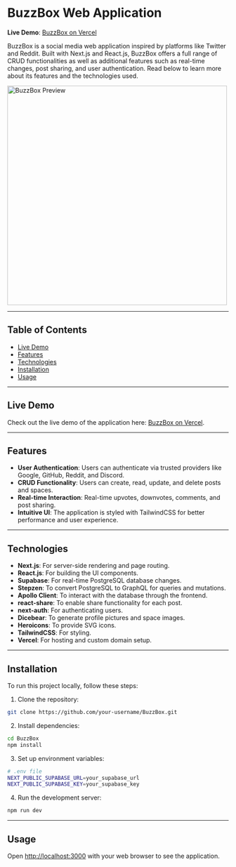 # BuzzBox Web Application

**Live Demo**: [BuzzBox on Vercel](https://buzzbox-next.vercel.app)

BuzzBox is a social media web application inspired by platforms like Twitter and Reddit. Built with Next.js and React.js, BuzzBox offers a full range of CRUD functionalities as well as additional features such as real-time changes, post sharing, and user authentication. Read below to learn more about its features and the technologies used.

<img src="https://i.imgur.com/P9kx0BQ.png" alt="BuzzBox Preview" height="500">


---

## Table of Contents
- [Live Demo](#live-demo)
- [Features](#features)
- [Technologies](#technologies)
- [Installation](#installation)
- [Usage](#usage)

---

## Live Demo

Check out the live demo of the application here: [BuzzBox on Vercel](https://buzzbox-next.vercel.app).


---

## Features

- **User Authentication**: Users can authenticate via trusted providers like Google, GitHub, Reddit, and Discord.
- **CRUD Functionality**: Users can create, read, update, and delete posts and spaces.
- **Real-time Interaction**: Real-time upvotes, downvotes, comments, and post sharing.
- **Intuitive UI**: The application is styled with TailwindCSS for better performance and user experience.

---

## Technologies

- **Next.js**: For server-side rendering and page routing.
- **React.js**: For building the UI components.
- **Supabase**: For real-time PostgreSQL database changes.
- **Stepzen**: To convert PostgreSQL to GraphQL for queries and mutations.
- **Apollo Client**: To interact with the database through the frontend.
- **react-share**: To enable share functionality for each post.
- **next-auth**: For authenticating users.
- **Dicebear**: To generate profile pictures and space images.
- **Heroicons**: To provide SVG icons.
- **TailwindCSS**: For styling.
- **Vercel**: For hosting and custom domain setup.

---

## Installation

To run this project locally, follow these steps:

1. Clone the repository:

```bash
git clone https://github.com/your-username/BuzzBox.git
```

2. Install dependencies:

```bash
cd BuzzBox
npm install
```

3. Set up environment variables:

```bash
# .env file
NEXT_PUBLIC_SUPABASE_URL=your_supabase_url
NEXT_PUBLIC_SUPABASE_KEY=your_supabase_key
```

4. Run the development server:

```bash
npm run dev
```

---

## Usage

Open [http://localhost:3000](http://localhost:3000) with your web browser to see the application.


